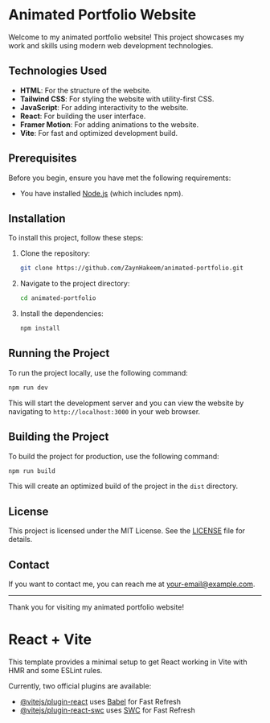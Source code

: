# Animated Portfolio Website

Welcome to my animated portfolio website! This project showcases my work and skills using modern web development technologies.

## Technologies Used

- **HTML**: For the structure of the website.
- **Tailwind CSS**: For styling the website with utility-first CSS.
- **JavaScript**: For adding interactivity to the website.
- **React**: For building the user interface.
- **Framer Motion**: For adding animations to the website.
- **Vite**: For fast and optimized development build.

## Prerequisites

Before you begin, ensure you have met the following requirements:

- You have installed [Node.js](https://nodejs.org/) (which includes npm).

## Installation

To install this project, follow these steps:

1. Clone the repository:
   ```bash
   git clone https://github.com/ZaynHakeem/animated-portfolio.git
   ```

2. Navigate to the project directory:
   ```bash
   cd animated-portfolio
   ```

3. Install the dependencies:
   ```bash
   npm install
   ```

## Running the Project

To run the project locally, use the following command:
```bash
npm run dev
```

This will start the development server and you can view the website by navigating to `http://localhost:3000` in your web browser.

## Building the Project

To build the project for production, use the following command:
```bash
npm run build
```

This will create an optimized build of the project in the `dist` directory.

## License

This project is licensed under the MIT License. See the [LICENSE](LICENSE) file for details.

## Contact

If you want to contact me, you can reach me at [your-email@example.com](mailto:your-email@example.com).

---
Thank you for visiting my animated portfolio website!

# React + Vite

This template provides a minimal setup to get React working in Vite with HMR and some ESLint rules.

Currently, two official plugins are available:

- [@vitejs/plugin-react](https://github.com/vitejs/vite-plugin-react/blob/main/packages/plugin-react/README.md) uses [Babel](https://babeljs.io/) for Fast Refresh
- [@vitejs/plugin-react-swc](https://github.com/vitejs/vite-plugin-react-swc) uses [SWC](https://swc.rs/) for Fast Refresh
